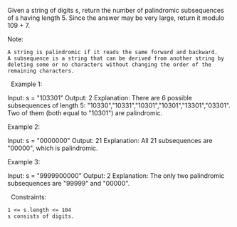 Given a string of digits s, return the number of palindromic subsequences of s having length 5. Since the answer may be very large, return it modulo 109 + 7.

Note:


	A string is palindromic if it reads the same forward and backward.
	A subsequence is a string that can be derived from another string by deleting some or no characters without changing the order of the remaining characters.


 
Example 1:

Input: s = "103301"
Output: 2
Explanation: 
There are 6 possible subsequences of length 5: "10330","10331","10301","10301","13301","03301". 
Two of them (both equal to "10301") are palindromic.


Example 2:

Input: s = "0000000"
Output: 21
Explanation: All 21 subsequences are "00000", which is palindromic.


Example 3:

Input: s = "9999900000"
Output: 2
Explanation: The only two palindromic subsequences are "99999" and "00000".


 
Constraints:


	1 <= s.length <= 104
	s consists of digits.

